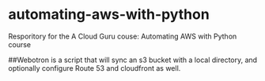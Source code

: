 # automating-aws-with-python
Resporitory for the A Cloud Guru couse: Automating AWS with Python course

##Webotron is a script that will sync an s3 bucket with a local directory, and optionally configure Route 53 and cloudfront as well.